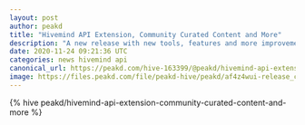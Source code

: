 ```yaml
---
layout: post
author: peakd
title: "Hivemind API Extension, Community Curated Content and More"
description: "A new release with new tools, features and more improvements"
date: 2020-11-24 09:21:36 UTC
categories: news hivemind api
canonical_url: https://peakd.com/hive-163399/@peakd/hivemind-api-extension-community-curated-content-and-more
image: https://files.peakd.com/file/peakd-hive/peakd/af4z4wui-release_cover_20201124.jpg
---
```

{% hive peakd/hivemind-api-extension-community-curated-content-and-more %}
